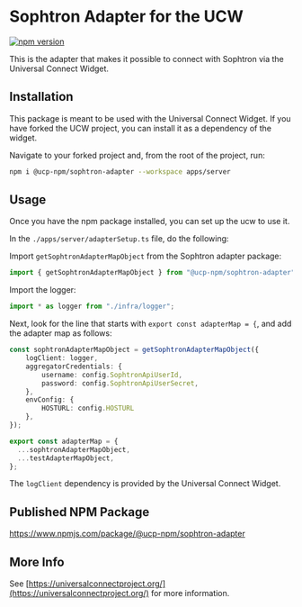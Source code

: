 # Sophtron Adapter for the UCW

[![npm version](https://badge.fury.io/js/@ucp-npm%2Fsophtron-adapter.svg)](https://badge.fury.io/js/@ucp-npm%2Fsophtron-adapter)

This is the adapter that makes it possible to connect with Sophtron via the Universal Connect Widget.

## Installation

This package is meant to be used with the Universal Connect Widget. If you have forked the UCW project, you can install it as a dependency of the widget.

Navigate to your forked project and, from the root of the project, run:

```bash
npm i @ucp-npm/sophtron-adapter --workspace apps/server
```
## Usage

Once you have the npm package installed, you can set up the ucw to use it.

In the `./apps/server/adapterSetup.ts` file, do the following:

Import `getSophtronAdapterMapObject` from the Sophtron adapter package:

```typescript
import { getSophtronAdapterMapObject } from "@ucp-npm/sophtron-adapter";
```

Import the logger:

```typescript
import * as logger from "./infra/logger";
```

Next, look for the line that starts with `export const adapterMap = {`, and add the adapter map as follows:

```typescript
const sophtronAdapterMapObject = getSophtronAdapterMapObject({
    logClient: logger,
    aggregatorCredentials: {
        username: config.SophtronApiUserId,
        password: config.SophtronApiUserSecret,
    },
    envConfig: {
        HOSTURL: config.HOSTURL
    },
});

export const adapterMap = {
  ...sophtronAdapterMapObject,
  ...testAdapterMapObject,
};
````

The `logClient` dependency is provided by the Universal Connect Widget.

## Published NPM Package

https://www.npmjs.com/package/@ucp-npm/sophtron-adapter

## More Info

See [https://universalconnectproject.org/](https://universalconnectproject.org/) for more information.

